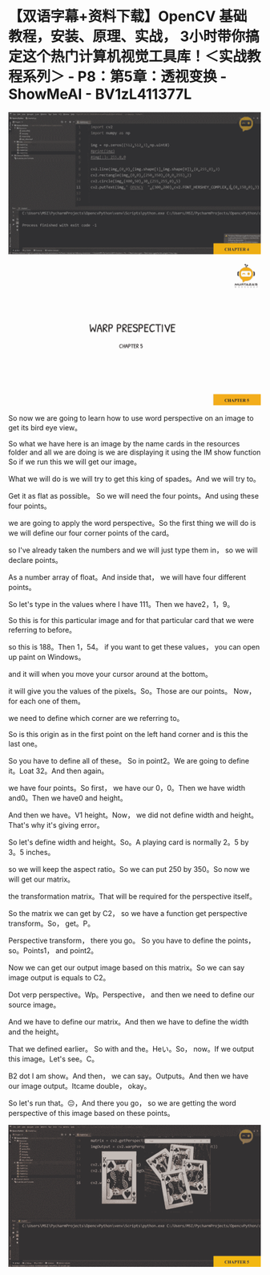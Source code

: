 # 【双语字幕+资料下载】OpenCV 基础教程，安装、原理、实战， 3小时带你搞定这个热门计算机视觉工具库！＜实战教程系列＞ - P8：第5章：透视变换 - ShowMeAI - BV1zL411377L

![](img/34ad9fcfc7c725f798a5ce2938abe563_0.png)

![](img/34ad9fcfc7c725f798a5ce2938abe563_1.png)

So now we are going to learn how to use word perspective on an image to get its bird eye view。

So what we have here is an image by the name cards in the resources folder and all we are doing is we are displaying it using the IM show function So if we run this we will get our image。

What we will do is we will try to get this king of spades。And we will try to。

Get it as flat as possible。 So we will need the four points。And using these four points。

 we are going to apply the word perspective。So the first thing we will do is we will define our four corner points of the card。

 so I've already taken the numbers and we will just type them in， so we will declare points。

As a number array of float。And inside that， we will have four different points。

So let's type in the values where I have 111。Then we have2，1，9。

So this is for this particular image and for that particular card that we were referring to before。

 so this is 188。Then 1，54。 if you want to get these values， you can open up paint on Windows。

 and it will when you move your cursor around at the bottom。

 it will give you the values of the pixels。So。Those are our points。 Now， for each one of them。

 we need to define which corner are we referring to。

 So is this origin as in the first point on the left hand corner and is this the last one。

 So you have to define all of these。 So in point2。We are going to define it。Loat 32。And then again。

 we have four points。So first， we have our 0，0。Then we have width and0。Then we have0 and height。

And then we have。V1 height。Now， we did not define width and height。 That's why it's giving error。

 So let's define width and height。So。A playing card is normally 2。5 by 3。5 inches。

 so we will keep the aspect ratio。So we can put 250 by 350。So now we will get our matrix。

 the transformation matrix。That will be required for the perspective itself。

 So the matrix we can get by C2， so we have a function get perspective transform。So， get。P。

Perspective transform， there you go。 So you have to define the points， so。Points1， and  point2。

Now we can get our output image based on this matrix。So we can say image output is equals to C2。

Dot verp perspective。Wp。Perspective， and then we need to define our source image。

And we have to define our matrix。And then we have to define the width and the height。

That we defined earlier。 So with and the。Heい。So， now。If we output this image。Let's see。C。

 B2 dot I am show。And then， we can say。Outputs。And then we have our image output。Itcame double， okay。

So let's run that。😔，And there you go， so we are getting the word perspective of this image based on these points。



![](img/34ad9fcfc7c725f798a5ce2938abe563_3.png)